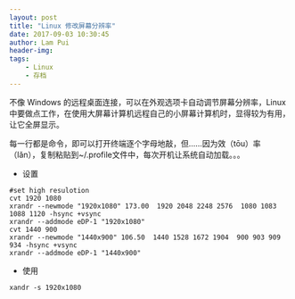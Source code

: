 ```yaml
---
layout: post
title: "Linux 修改屏幕分辨率"
date: 2017-09-03 10:30:45
author: Lam Pui
header-img: 
tags: 
    - Linux
    - 存档
---
```


不像 Windows 的远程桌面连接，可以在外观选项卡自动调节屏幕分辨率，Linux 中要做点工作，在使用大屏幕计算机远程自己的小屏幕计算机时，显得较为有用，让它全屏显示。

每一行都是命令，即可以打开终端逐个字母地敲，但……因为效（tōu）率（lǎn），复制粘贴到~/.profile文件中，每次开机让系统自动加载。。。

+ 设置

```
#set high resulotion
cvt 1920 1080
xrandr --newmode "1920x1080" 173.00  1920 2048 2248 2576  1080 1083 1088 1120 -hsync +vsync
xrandr --addmode eDP-1 "1920x1080"
cvt 1440 900
xrandr --newmode "1440x900" 106.50  1440 1528 1672 1904  900 903 909 934 -hsync +vsync
xrandr --addmode eDP-1 "1440x900"
```

+ 使用

```
xandr -s 1920x1080
```